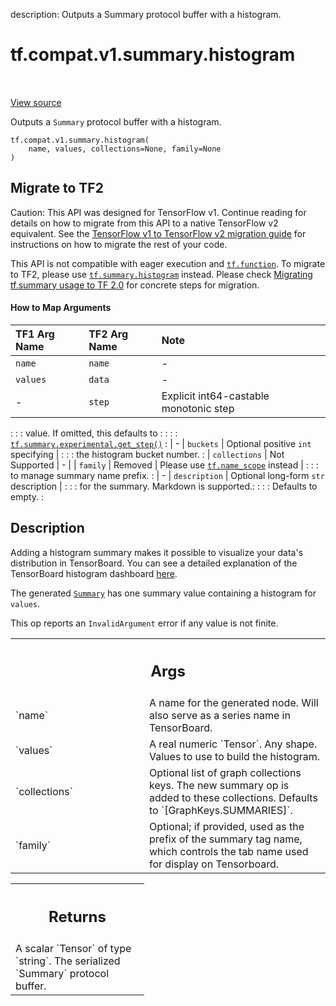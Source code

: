 description: Outputs a Summary protocol buffer with a histogram.

<div itemscope itemtype="http://developers.google.com/ReferenceObject">
<meta itemprop="name" content="tf.compat.v1.summary.histogram" />
<meta itemprop="path" content="Stable" />
</div>

# tf.compat.v1.summary.histogram

<!-- Insert buttons and diff -->

<table class="tfo-notebook-buttons tfo-api nocontent" align="left">

</table>

<a target="_blank" href="/code/stable/tensorflow/python/summary/summary.py">View source</a>



Outputs a `Summary` protocol buffer with a histogram.

<pre class="devsite-click-to-copy prettyprint lang-py tfo-signature-link">
<code>tf.compat.v1.summary.histogram(
    name, values, collections=None, family=None
)
</code></pre>





 <section><devsite-expandable expanded>
 <h2 class="showalways">Migrate to TF2</h2>

Caution: This API was designed for TensorFlow v1.
Continue reading for details on how to migrate from this API to a native
TensorFlow v2 equivalent. See the
[TensorFlow v1 to TensorFlow v2 migration guide](https://www.tensorflow.org/guide/migrate)
for instructions on how to migrate the rest of your code.

This API is not compatible with eager execution and <a href="../../../../tf/function.md"><code>tf.function</code></a>. To migrate
to TF2, please use <a href="../../../../tf/summary/histogram.md"><code>tf.summary.histogram</code></a> instead. Please check
[Migrating tf.summary usage to
TF 2.0](https://www.tensorflow.org/tensorboard/migrate#in_tf_1x) for concrete
steps for migration.

#### How to Map Arguments

| TF1 Arg Name  | TF2 Arg Name    | Note                                   |
| :------------ | :-------------- | :------------------------------------- |
| `name`        | `name`          | -                                      |
| `values`      | `data`          | -                                      |
| -             | `step`          | Explicit int64-castable monotonic step |
:               :                 : value. If omitted, this defaults to    :
:               :                 : <a href="../../../../tf/summary/experimental/get_step.md"><code>tf.summary.experimental.get_step()</code></a>   :
| -             | `buckets`       | Optional positive `int` specifying     |
:               :                 : the histogram bucket number.           :
| `collections` | Not Supported   | -                                      |
| `family`      | Removed         | Please use <a href="../../../../tf/name_scope.md"><code>tf.name_scope</code></a> instead     |
:               :                 : to manage summary name prefix.         :
| -             | `description`   | Optional long-form `str` description   |
:               :                 : for the summary. Markdown is supported.:
:               :                 : Defaults to empty.                     :



 </aside></devsite-expandable></section>

<h2>Description</h2>

<!-- Placeholder for "Used in" -->

Adding a histogram summary makes it possible to visualize your data's
distribution in TensorBoard. You can see a detailed explanation of the
TensorBoard histogram dashboard
[here](https://www.tensorflow.org/get_started/tensorboard_histograms).

The generated
[`Summary`](https://www.tensorflow.org/code/tensorflow/core/framework/summary.proto)
has one summary value containing a histogram for `values`.

This op reports an `InvalidArgument` error if any value is not finite.

<!-- Tabular view -->
 <table class="responsive fixed orange">
<colgroup><col width="214px"><col></colgroup>
<tr><th colspan="2"><h2 class="add-link">Args</h2></th></tr>

<tr>
<td>
`name`
</td>
<td>
A name for the generated node. Will also serve as a series name in
TensorBoard.
</td>
</tr><tr>
<td>
`values`
</td>
<td>
A real numeric `Tensor`. Any shape. Values to use to
build the histogram.
</td>
</tr><tr>
<td>
`collections`
</td>
<td>
Optional list of graph collections keys. The new summary op is
added to these collections. Defaults to `[GraphKeys.SUMMARIES]`.
</td>
</tr><tr>
<td>
`family`
</td>
<td>
Optional; if provided, used as the prefix of the summary tag name,
which controls the tab name used for display on Tensorboard.
</td>
</tr>
</table>



<!-- Tabular view -->
 <table class="responsive fixed orange">
<colgroup><col width="214px"><col></colgroup>
<tr><th colspan="2"><h2 class="add-link">Returns</h2></th></tr>
<tr class="alt">
<td colspan="2">
A scalar `Tensor` of type `string`. The serialized `Summary` protocol
buffer.
</td>
</tr>

</table>


